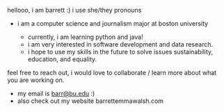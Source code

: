 hellooo, i am barrett :) i use she/they pronouns
  - i am a computer science and journalism major at boston university
  
    - currently, i am learning python and java! 
    - i am very interested in software development and data research.
    - i hope to use my skills in the future to solve issues sustainability, education, and equality.

feel free to reach out, i would love to collaborate / learn more about what you are working on. 
- my email is barr@bu.edu :)
- also check out my website barrettemmawalsh.com
